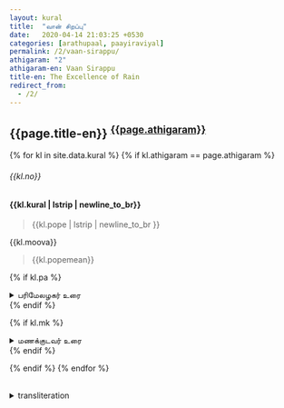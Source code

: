 ```yaml
---
layout: kural
title:  "வான் சிறப்பு"
date:   2020-04-14 21:03:25 +0530
categories: [arathupaal, paayiraviyal]
permalink: /2/vaan-sirappu/
athigaram: "2"
athigaram-en: Vaan Sirappu
title-en: The Excellence of Rain
redirect_from:
  - /2/
---
```


## {{page.title-en}} <sup><a href="#transliteration">{{page.athigaram}}</a></sup>

{% for kl in site.data.kural %}
{% if kl.athigaram == page.athigaram %}

###### {{kl.no}}

<h4> {{kl.kural | lstrip | newline_to_br}} </h4> 
 
> {{kl.pope | lstrip | newline_to_br }} 

{{kl.moova}} 

> {{kl.popemean}} 

{% if kl.pa %}
<details>
  <summary > பரிமேலழகர் உரை </summary>
      {{kl.pa | replace: "விளக்கம்", "<br><strong><em>  விளக்கம்: </em></strong><br>" }}
</details>
{% endif %}

{% if kl.mk %}
<details>
  <summary > மணக்குடவர் உரை </summary>
      {{kl.mk | replace:"(இ - ள்.)","<strong><em>(இதன் பொருள்)</em></strong>" | replace:"(எ - று)","<br><strong><em>(என்றவாறு)</em></strong>"}}
</details>
{% endif %}

{% endif %}
{% endfor %}

<br>
<details>
<summary id="transliteration"> transliteration</summary>

{% for kl in site.data.kural %}
{% if page.athigaram == kl.athigaram %} 

<p>{{kl.number}} {{kl.transliteration | newline_to_br}}</p>

{% endif %}
{% endfor %}

</details>
